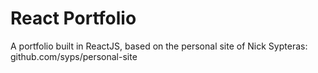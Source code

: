 # React Portfolio

A portfolio built in ReactJS, based on the personal site of Nick Sypteras: github.com/syps/personal-site

